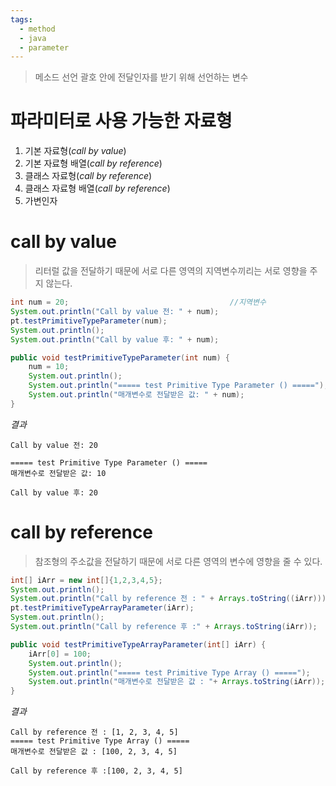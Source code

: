 ```yaml
---
tags:
  - method
  - java
  - parameter
---
```

> 메소드 선언 괄호 안에 전달인자를 받기 위해 선언하는 변수

# 파라미터로 사용 가능한 자료형
1. 기본 자료형(_call by value_)
2. 기본 자료형 배열(_call by reference_)
3. 클래스 자료형(_call by reference_)
4. 클래스 자료형 배열(_call by reference_)
5. 가변인자


# call by value
> 리터럴 값을 전달하기 때문에 서로 다른 영역의 지역변수끼리는 서로 영향을 주지 않는다.

```Java
int num = 20;                                    //지역변수
System.out.println("Call by value 전: " + num); 
pt.testPrimitiveTypeParameter(num);             
System.out.println();  
System.out.println("Call by value 후: " + num);  

public void testPrimitiveTypeParameter(int num) { 
    num = 10;                                   
    System.out.println();  
    System.out.println("===== test Primitive Type Parameter () =====");  
    System.out.println("매개변수로 전달받은 값: " + num);  
}
```

_결과_
```
Call by value 전: 20

===== test Primitive Type Parameter () =====
매개변수로 전달받은 값: 10

Call by value 후: 20
```

# call by reference
> 참조형의 주소값을 전달하기 때문에 서로 다른 영역의 변수에 영향을 줄 수 있다.

```Java
int[] iArr = new int[]{1,2,3,4,5};  
System.out.println();  
System.out.println("Call by reference 전 : " + Arrays.toString((iArr)));  
pt.testPrimitiveTypeArrayParameter(iArr);
System.out.println();  
System.out.println("Call by reference 후 :" + Arrays.toString(iArr));  

public void testPrimitiveTypeArrayParameter(int[] iArr) {  
    iArr[0] = 100;  
    System.out.println();  
    System.out.println("===== test Primitive Type Array () =====");  
    System.out.println("매개변수로 전달받은 값 : "+ Arrays.toString(iArr));  
}

```

_결과_
```
Call by reference 전 : [1, 2, 3, 4, 5]
===== test Primitive Type Array () =====
매개변수로 전달받은 값 : [100, 2, 3, 4, 5]

Call by reference 후 :[100, 2, 3, 4, 5]
```